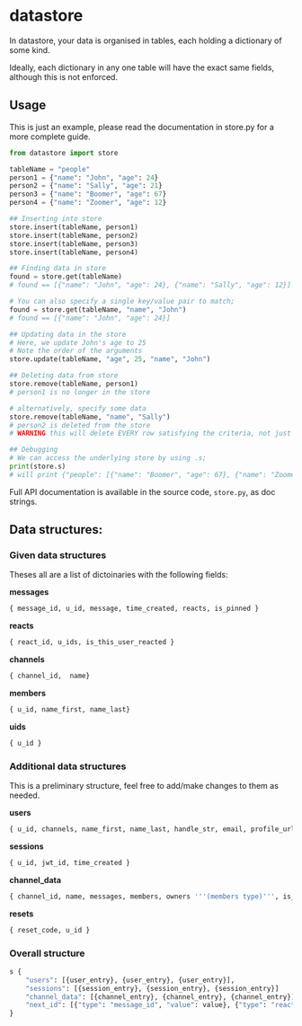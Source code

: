 # datastore
In datastore, your data is organised in tables, each holding a dictionary of some kind.

Ideally, each dictionary in any one table will have the exact same fields, although this is not enforced.

## Usage
This is just an example, please read the documentation in store.py for a more complete guide.

```python
from datastore import store

tableName = "people"
person1 = {"name": "John", "age": 24}
person2 = {"name": "Sally", "age": 21}
person3 = {"name": "Boomer", "age": 67}
person4 = {"name": "Zoomer", "age": 12}

## Inserting into store
store.insert(tableName, person1)
store.insert(tableName, person2)
store.insert(tableName, person3)
store.insert(tableName, person4)

## Finding data in store
found = store.get(tableName)
# found == [{"name": "John", "age": 24}, {"name": "Sally", "age": 12}]

# You can also specify a single key/value pair to match;
found = store.get(tableName, "name", "John")
# found == [{"name": "John", "age": 24}]

## Updating data in the store
# Here, we update John's age to 25
# Note the order of the arguments
store.update(tableName, "age", 25, "name", "John")

## Deleting data from store
store.remove(tableName, person1)
# person1 is no longer in the store

# alternatively, specify some data
store.remove(tableName, "name", "Sally")
# person2 is deleted from the store
# WARNING this will delete EVERY row satisfying the criteria, not just one

## Debugging
# We can access the underlying store by using .s;
print(store.s)
# will print {"people": [{"name": "Boomer", "age": 67}, {"name": "Zoomer", "age": 12}]}
```

Full API documentation is available in the source code, `store.py`, as doc strings.

## Data structures:
### Given data structures
Theses all are a list of dictoinaries with the following fields:

__messages__
```python
{ message_id, u_id, message, time_created, reacts, is_pinned }
```

__reacts__
```python
{ react_id, u_ids, is_this_user_reacted }
```

__channels__
```python
{ channel_id,  name}
```

__members__
```python
{ u_id, name_first, name_last}
```
__uids__
```python
{ u_id }
```


### Additional data structures
This is a preliminary structure, feel free to add/make changes to them as needed.

__users__
```python
{ u_id, channels, name_first, name_last, handle_str, email, profile_url, permission_id }
```

__sessions__
```python
{ u_id, jwt_id, time_created }
```

__channel_data__
```python
{ channel_id, name, messages, members, owners '''(members type)''', is_public }
```

__resets__
```python
{ reset_code, u_id }
```

### Overall structure
```python
s {
    "users": [{user_entry}, {user_entry}, {user_entry}],
    "sessions": [{session_entry}, {session_entry}, {session_entry}]
    "channel_data": [{channel_entry}, {channel_entry}, {channel_entry}],
    "next_id": [{"type": "message_id", "value": value}, {"type": "react_id", "next": value}]
}
```